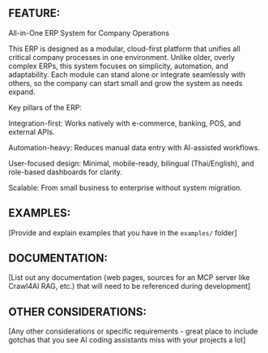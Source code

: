 ## FEATURE:

All-in-One ERP System for Company Operations

This ERP is designed as a modular, cloud-first platform that unifies all critical company processes in one environment. Unlike older, overly complex ERPs, this system focuses on simplicity, automation, and adaptability. Each module can stand alone or integrate seamlessly with others, so the company can start small and grow the system as needs expand.

Key pillars of the ERP:

Integration-first: Works natively with e-commerce, banking, POS, and external APIs.

Automation-heavy: Reduces manual data entry with AI-assisted workflows.

User-focused design: Minimal, mobile-ready, bilingual (Thai/English), and role-based dashboards for clarity.

Scalable: From small business to enterprise without system migration.

## EXAMPLES:

[Provide and explain examples that you have in the `examples/` folder]

## DOCUMENTATION:

[List out any documentation (web pages, sources for an MCP server like Crawl4AI RAG, etc.) that will need to be referenced during development]

## OTHER CONSIDERATIONS:

[Any other considerations or specific requirements - great place to include gotchas that you see AI coding assistants miss with your projects a lot]
